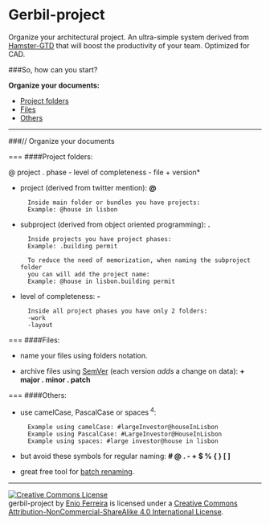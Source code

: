 Gerbil-project
==============

Organize your architectural project. An ultra-simple system derived from [Hamster-GTD](http://github.com/we-build-dreams/hamster-gtd) that will boost the productivity of your team. Optimized for CAD.


###So, how can you start?

**Organize your documents:**

- [Project folders](#project-folders)
- [Files](#files)
- [Others](#others)

---
###// Organize your documents

===
####Project folders:

@ project . phase - level of completeness - file + version*


- project (derived from twitter mention): **@**

    	Inside main folder or bundles you have projects:
        Example: @house in lisbon

- subproject (derived from object oriented programming): **.**

    	Inside projects you have project phases:
        Example: .building permit

        To reduce the need of memorization, when naming the subproject folder
        you can will add the project name:
        Example: @house in lisbon.building permit

- level of completeness: **-**

    	Inside all project phases you have only 2 folders:
        -work
        -layout

===
####Files:

- name your files using folders notation.

- archive files using [SemVer](http://www.semver.org/) (each version *adds* a change on data): **+ major . minor . patch** 

===
####Others:

- use camelCase, PascalCase or spaces<sup> 4</sup>:

        Example using camelCase: #largeInvestor@houseInLisbon
        Example using PascalCase: #LargeInvestor@HouseInLisbon
        Example using spaces: #large investor@house in lisbon  

- but avoid these symbols for regular naming: **# @ . - + $ % { } [ ]**
- great free tool for [batch renaming](http://www.bulkrenameutility.co.uk/Screenshots.php).

---
<a rel="license" href="http://creativecommons.org/licenses/by-nc-sa/4.0/"><img alt="Creative Commons License" style="border-width:0" src="https://i.creativecommons.org/l/by-nc-sa/4.0/88x31.png" /></a><br /><span xmlns:dct="http://purl.org/dc/terms/" property="dct:title">gerbil-project</span> by <a xmlns:cc="http://creativecommons.org/ns#" href="http://enioferreira.com/" property="cc:attributionName" rel="cc:attributionURL">Enio Ferreira</a> is licensed under a <a rel="license" href="http://creativecommons.org/licenses/by-nc-sa/4.0/">Creative Commons Attribution-NonCommercial-ShareAlike 4.0 International License</a>.
